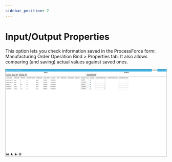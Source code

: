 ```yaml
---
sidebar_position: 2
---
```


# Input/Output Properties

This option lets you check information saved in the ProcessForce form: Manufacturing Order Operation Bind > Properties tab. It also allows comparing (and saving) actual values against saved ones.

![Input Output](./media/input-output-properties/input-output-properties.webp)

